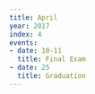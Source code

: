 ```yaml
---
title: April
year: 2017
index: 4
events:
- date: 10-11
  title: Final Exam
- date: 25
  title: Graduation
---
```


